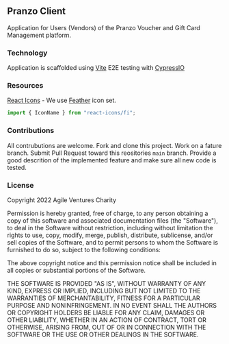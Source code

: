 ## Pranzo Client
Application for Users (Vendors) of the Pranzo Voucher and Gift Card Management platform.


### Technology
Application is scaffolded using [Vite](https://vitejs.dev/) 
E2E testing with [CypressIO](https://www.cypress.io/)

### Resources
[React Icons](https://react-icons.github.io/) - We use [Feather](https://react-icons.github.io/react-icons/icons?name=fi) icon set.

```js
import { IconName } from "react-icons/fi";
```

### Contributions

All contrubutions are welcome. Fork and clone this project. Work on a fature branch. Submit Pull Request toward this reositories `main` branch. Provide a good descrition of the implemented feature and make sure all new code is tested. 

### License

Copyright 2022 Agile Ventures Charity

Permission is hereby granted, free of charge, to any person obtaining a copy of this software and associated documentation files (the "Software"), to deal in the Software without restriction, including without limitation the rights to use, copy, modify, merge, publish, distribute, sublicense, and/or sell copies of the Software, and to permit persons to whom the Software is furnished to do so, subject to the following conditions:

The above copyright notice and this permission notice shall be included in all copies or substantial portions of the Software.

THE SOFTWARE IS PROVIDED "AS IS", WITHOUT WARRANTY OF ANY KIND, EXPRESS OR IMPLIED, INCLUDING BUT NOT LIMITED TO THE WARRANTIES OF MERCHANTABILITY, FITNESS FOR A PARTICULAR PURPOSE AND NONINFRINGEMENT. IN NO EVENT SHALL THE AUTHORS OR COPYRIGHT HOLDERS BE LIABLE FOR ANY CLAIM, DAMAGES OR OTHER LIABILITY, WHETHER IN AN ACTION OF CONTRACT, TORT OR OTHERWISE, ARISING FROM, OUT OF OR IN CONNECTION WITH THE SOFTWARE OR THE USE OR OTHER DEALINGS IN THE SOFTWARE.



